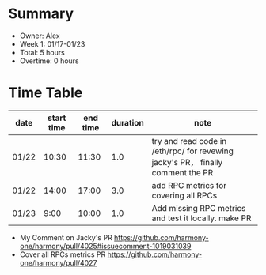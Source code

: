 # Summary
* Owner: Alex
* Week 1: 01/17-01/23
* Total: 5 hours
* Overtime: 0 hours

# Time Table
| date  | start time  | end time | duration  |  note |
|---|---|---|---|---|
| 01/22 | 10:30 | 11:30 | 1.0 | try and read code in /eth/rpc/ for revewing jacky's PR， finally comment the PR | 
| 01/22 | 14:00 | 17:00 | 3.0 | add RPC metrics for covering all RPCs |
| 01/23 | 9:00 | 10:00 | 1.0 |  Add missing RPC metrics and test it locally. make PR |


- My Comment on Jacky's PR https://github.com/harmony-one/harmony/pull/4025#issuecomment-1019031039
- Cover all RPCs metrics PR https://github.com/harmony-one/harmony/pull/4027

